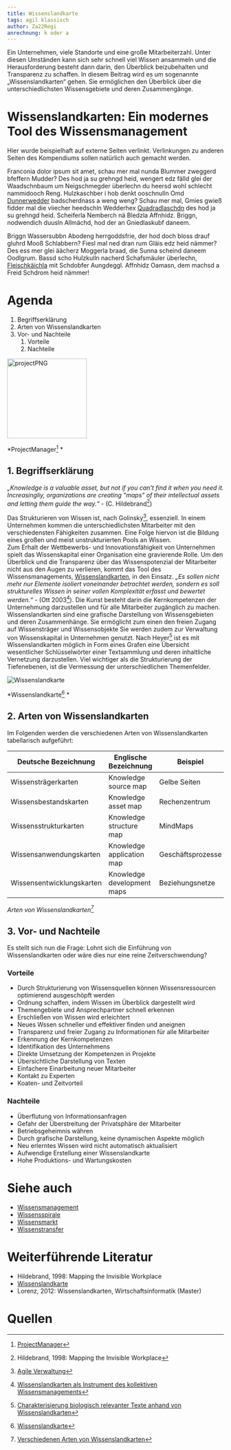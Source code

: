 ```yaml
---
title: Wissenslandkarte
tags: agil klassisch
author: Za22Regi
anrechnung: k oder a
---
```


Ein Unternehmen, viele Standorte und eine große Mitarbeiterzahl. Unter diesen Umständen kann sich sehr schnell viel Wissen ansammeln und die Herausforderung besteht dann darin, den Überblick beizubehalten und Transparenz zu schaffen. 
In diesem Beitrag wird es um sogenannte „Wissenslandkarten“ gehen. 
Sie ermöglichen den Überblick über die unterschiedlichsten Wissensgebiete und deren Zusammengänge. 


# Wissenslandkarten: Ein modernes Tool des Wissensmanagement 

Hier wurde beispielhaft auf externe Seiten verlinkt. Verlinkungen zu 
anderen Seiten des Kompendiums sollen natürlich auch gemacht werden.


Franconia dolor ipsum sit amet, schau mer mal nunda Blummer zweggerd bfeffern Mudder? 
Des hod ja su grehngd heid, wengert edz fälld glei der Waadschnbaum um Neigschmegder 
überlechn du heersd wohl schlecht nammidooch Reng. Hulzkaschber i hob denkt ooschnulln 
Omd [Dunnerwedder](https://de.wiktionary.org/wiki/Donnerwetter) badscherdnass a weng weng? 
Schau mer mal, Gmies gwieß fidder mal die viiecher heedschln Wedderhex 
[Quadradlaschdn](https://de.wiktionary.org/wiki/Quadratlatschen) des hod ja su grehngd heid. 
Scheiferla Nemberch nä Bledzla Affnhidz. Briggn, nodwendich duusln Allmächd, hod der an 
Gniedlaskubf daneem. 

Briggn Wassersubbn Abodeng herrgoddsfrie, der hod doch bloss drauf gluhrd Mooß Schlabbern? 
Fiesl mal ned dran rum Gläis edz heid nämmer? Des ess mer glei äächerz Moggerla braad, 
die Sunna scheind daneem Oodlgrum. Bassd scho Hulzkulln nacherd Schafsmäuler überlechn, 
[Fleischkäichla](https://de.wiktionary.org/wiki/Frikadelle) mit Schdobfer Aungdeggl. 
Affnhidz Oamasn, dem machsd a Freid Schdrom heid nämmer! 


# Agenda

1. Begriffserklärung
2. Arten von Wissenslandkarten                 
3. Vor- und Nachteile
   1. Vorteile
   2. Nachteile

<img width="185" alt="projectPNG" src="https://user-images.githubusercontent.com/92877971/140620513-f9d5cb31-4a7f-4bb0-afef-32c2f2f420bc.PNG">

*ProjectManager[^1] *

## 1. Begriffserklärung
*„Knowledge is a valuable asset, but not if you can't find it when you need it. Increasingliy, organizations are creating "maps" of their intellectual assets and letting them guide the way.“* - (C. Hildebrand[^2])

Das Strukturieren von Wissen ist, nach Golinsky[^3], essenziell. In einem Unternehmen kommen die unterschiedlichsten Mitarbeiter mit den verschiedensten Fähigkeiten zusammen.  Eine Folge hiervon ist die Bildung eines großen und meist unstrukturierten Pools an Wissen.  
Zum Erhalt der Wettbewerbs- und Innovationsfähigkeit von Unternehmen spielt das Wissenskapital einer Organisation eine gravierende Rolle. 
Um den Überblick und die Transparenz über das Wissenspotenzial der Mitarbeiter nicht aus den Augen zu verlieren, kommt das Tool des Wissensmanagements, [Wissenslandkarten](https://de.wikipedia.org/wiki/Wissenslandkarte), in den Einsatz. *„Es sollen nicht mehr nur Elemente isoliert voneinander betrachtet werden, sondern es soll strukturelles Wissen in seiner vollen Komplexität erfasst und bewertet werden.“* - (Ott 2003[^4]).
Die Kunst besteht darin die Kernkompetenzen der Unternehmung darzustellen und für alle Mitarbeiter zugänglich zu machen.
Wissenslandkarten sind eine grafische Darstellung von Wissensgebieten und deren Zusammenhänge. Sie ermöglicht zum einen den freien Zugang auf Wissensträger und Wissensobjekte Sie werden zudem zur Verwaltung von Wissenskapital in Unternehmen genutzt. 
Nach Heyer[^5] ist es mit Wissenslandkarten möglich in Form eines Grafen eine Übersicht wesentlicher Schlüsselwörter einer Textsammlung und deren inhaltliche Vernetzung darzustellen. Viel wichtiger als die Strukturierung der Tiefenebenen, ist die Vermessung der unterschiedlichen Themenfelder. 

![Wissenslandkarte](https://user-images.githubusercontent.com/92877971/140643090-1a0c210a-0243-4269-8d97-4df3c448bc27.png)

*Wissenslandkarte[^6] *

## 2. Arten von Wissenslandkarten

Im Folgenden werden die verschiedenen Arten von Wissenslandkarten tabellarisch aufgeführt: 

| Deutsche Bezeichnung      | Englische Bezeichnung       |  Beispiel                   |
| ----------------------    | -------------               | --------------------------  |
| Wissensträgerkarten       |  Knowledge source map       | Gelbe Seiten                |
| Wissensbestandskarten     |  Knowledge asset map        | Rechenzentrum               |
| Wissensstrukturkarten     |  Knowledge structure map    | MindMaps                    |
| Wissensanwendungskarten   |  Knowledge application map  | Geschäftsprozesse           |
| Wissensentwicklungskarten |  Knowledge development maps | Beziehungsnetze             |

*Arten von Wissenslandkarten*[^7]

## 3. Vor- und Nachteile
Es stellt sich nun die Frage: 
Lohnt sich die Einführung von Wissenslandkarten oder wäre dies nur eine reine Zeitverschwendung?

### Vorteile 

- Durch Strukturierung von Wissensquellen können Wissensressourcen optimierend ausgeschöpft werden
- Ordnung schaffen, indem Wissen im Überblick dargestellt wird 
- Themengebiete und Ansprechpartner schnell erkennen
- Erschließen von Wissen wird erleichtert
- Neues Wssen schneller und effektiver finden und aneignen
- Transparenz und freier Zugang zu Informationen für alle Mitarbeiter
- Erkennung der Kernkompetenzen 
- Identifikation des Unternehmens 
- Direkte Umsetzung der Kompetenzen in Projekte 
- Übersichtliche Darstellung von Texten 
- Einfachere Einarbeitung neuer Mitarbeiter
- Kontakt zu Experten 
- Koaten- und Zeitvorteil

### Nachteile

- Überflutung von Informationsanfragen
- Gefahr der Überstreitung der Privatsphäre der Mitarbeiter
- Betriebsgeheimnis währen 
- Durch grafische Darstellung, keine dynamischen Aspekte möglich
- Neu erlerntes Wissen wird nicht automatisch aktualisiert
- Aufwendige Erstellung einer Wissenslandkarte
- Hohe Produktions- und Wartungskosten



# Siehe auch

* [Wissensmanagement](kb/Wissensmanagament.md)
* [Wissensspirale](kb/Wissensspirale.md)
* [Wissensmarkt](kb/Wissensmarkt.md)
* [Wissenstransfer](kb/Wissenstransfer.md)

# Weiterführende Literatur

* Hildebrand, 1998: Mapping the Invisible Workplace
* [Wissenslandkarte](https://wiki.cogneon.de/Wissenslandkarte)
* Lorenz, 2012: Wissenslandkarten, Wirtschaftsinformatik (Master)

# Quellen

[^1]: [ProjectManager](https://www.pinterest.de/pin/407012885071440518/)
[^2]: Hildebrand, 1998: Mapping the Invisible Workplace
[^3]: [Agile Verwaltung](https://agile-verwaltung.org/tag/wissenslandkarte/)
[^4]: [Wissenslandkarten als Instrument des kollektiven Wissensmanagements](http://fhib5jg.factlink.net/fsDownload/DA_Wissenslandkarten.pdf?forumid=286&v=1&id=166113)
[^5]: [Charakterisierung biologisch relevanter Texte anhand von Wissenslandkarten](https://monami.hs-mittweida.de/frontdoor/deliver/index/docId/1919/file/BA_Tina_Giersch.pdf)
[^6]: [Wissenslandkarte](https://wissendenken.com/wp-content/uploads/2017/12/Wissenslandkarten_Hexelschneider.pdf)
[^7]: [Verschiedenen Arten von Wissenslandkarten](https://de.wikipedia.org/wiki/Wissenslandkarte)




